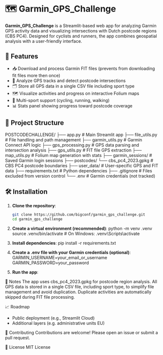# 🗺️ Garmin_GPS_Challenge

**Garmin_GPS_Challenge** is a Streamlit-based web app for analyzing Garmin GPS activity data and visualizing intersections with Dutch postcode regions (CBS PC4). Designed for cyclists and runners, the app combines geospatial analysis with a user-friendly interface.

## 🚀 Features

- 📥 Download and process Garmin FIT files (prevents from downloading fit files more then once)
- 🧭 Analyze GPS tracks and detect postcode intersections
- 🗂️ Store all GPS data in a single CSV file including sport type
- 🗺️ Visualize activities and progress on interactive Folium maps
- 🏃 Multi-sport support (cycling, running, walking)
- 📊 Stats panel showing progress toward postcode coverage

## 📁 Project Structure

POSTCODECHALLENGE/ 
├── app.py # Main Streamlit app 
├── file_utils.py # File handling and path management 
├── garmin_utils.py # Garmin Connect API logic 
├── gps_processing.py # GPS data parsing and intersection analysis 
├── gps_utils.py # FIT file GPS extraction 
├── map_utils.py # Folium map generation with stats 
├── garmin_sessions/ # Saved Garmin login sessions 
├── postcodes/ 
    └── cbs_pc4_2023.gpkg # CBS PC4 postcode boundaries 
├── user_data/ # User-specific GPS and FIT data 
├── requirements.txt # Python dependencies 
├── .gitignore # Files excluded from version control 
└── .env # Garmin credentials (not tracked)


## 🛠️ Installation

1. **Clone the repository**:
   ```bash
   git clone https://github.com/bigconf/garmin_gps_challenge.git
   cd garmin_gps_challenge

2. **Create a virtual environment (recommended)**:
python -m venv .venv
source .venv/bin/activate  # On Windows: .venv\Scripts\activate


3. **Install dependencies**:
pip install -r requirements.txt

4. **Create a .env file with your Garmin credentials (optional)**:
GARMIN_USERNAME=your_email_or_username
GARMIN_PASSWORD=your_password

5. **Run the app**:

📌 Notes
The app uses cbs_pc4_2023.gpkg for postcode region analysis.
All GPS data is stored in a single CSV file, including sport type, to simplify file management and avoid duplication.
Duplicate activities are automatically skipped during FIT file processing.

📈 Roadmap
 - Public deployment (e.g., Streamlit Cloud)
 - Additional layers (e.g. administrative units EU)
 
🤝 Contributing
Contributions are welcome! Please open an issue or submit a pull request.

📄 License
MIT License